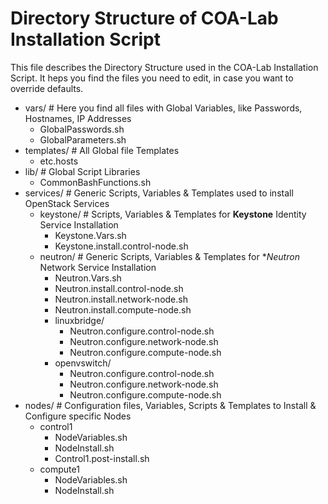 # Directory Structure of COA-Lab Installation Script

This file describes the Directory Structure used in the COA-Lab Installation Script.
It heps you find the files you need to edit, in case you want to override defaults.

* vars/       # Here you find all files with Global Variables, like Passwords, Hostnames, IP Addresses
  * GlobalPasswords.sh
  * GlobalParameters.sh
* templates/  # All Global file Templates
  * etc.hosts
* lib/        # Global Script Libraries
  * CommonBashFunctions.sh
* services/   # Generic Scripts, Variables & Templates used to install OpenStack Services
  * keystone/ # Scripts, Variables & Templates for **Keystone** Identity Service Installation
    * Keystone.Vars.sh
    * Keystone.install.control-node.sh
  * neutron/  # Generic Scripts, Variables & Templates for **Neutron* Network Service Installation  
    * Neutron.Vars.sh
    * Neutron.install.control-node.sh
    * Neutron.install.network-node.sh
    * Neutron.install.compute-node.sh
    * linuxbridge/
      * Neutron.configure.control-node.sh
      * Neutron.configure.network-node.sh
      * Neutron.configure.compute-node.sh
    * openvswitch/
      * Neutron.configure.control-node.sh
      * Neutron.configure.network-node.sh
      * Neutron.configure.compute-node.sh
* nodes/      # Configuration files, Variables, Scripts & Templates to Install & Configure specific Nodes
  * control1
    * NodeVariables.sh
    * NodeInstall.sh
    * Control1.post-install.sh
  * compute1
    * NodeVariables.sh
    * NodeInstall.sh
